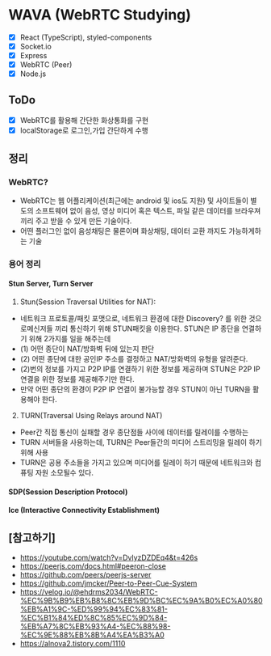 # WAVA (WebRTC Studying)

- [x] React (TypeScript), styled-components
- [x] Socket.io
- [x] Express
- [x] WebRTC (Peer)
- [x] Node.js

## ToDo

- [x] WebRTC를 활용해 간단한 화상통화를 구현
- [x] localStorage로 로그인,가입 간단하게 수행

## 정리

### WebRTC?

- WebRTC는 웹 어플리케이션(최근에는 android 및 ios도 지원) 및 사이트들이 별도의 소프트웨어 없이 음성, 영상 미디어 혹은 텍스트, 파일 같은 데이터를 브라우져끼리 주고 받을 수 있게 만든 기술이다.
- 어떤 플러그인 없이 음성채팅은 물론이며 화상채팅, 데이터 교환 까지도 가능하게하는 기술

### 용어 정리

#### Stun Server, Turn Server

1. Stun(Session Traversal Utilities for NAT):

- 네트워크 프로토콜/패킷 포맷으로, 네트워크 환경에 대한 Discovery? 를 위한 것으로메신저들 끼리 통신하기 위해 STUN패킷을 이용한다. STUN은 IP 종단을 연결하기 위해 2가지를 일을 해주는데<br/>
- (1) 어떤 종단이 NAT/방화벽 뒤에 있는지 판단<br/>
- (2) 어떤 종단에 대한 공인IP 주소를 결정하고 NAT/방화벽의 유형을 알려준다. <br/>
- (2)번의 정보를 가지고 P2P IP를 연결하기 위한 정보를 제공하며 STUN은 P2P IP연결을 위한 정보를 제공해주기만 한다.<br/>
- 만약 어떤 종단의 환경이 P2P IP 연결이 불가능할 경우 STUN이 아닌 TURN을 활용해야 한다.<br/>

2. TURN(Traversal Using Relays around NAT)

- Peer간 직접 통신이 실패할 경우 종단점들 사이에 데이터를 릴레이를 수행하는<br/>
- TURN 서버들을 사용하는데, TURN은 Peer들간의 미디어 스트리밍을 릴레이 하기 위해 사용<br/>
- TURN은 공용 주소들을 가지고 있으며 미디어를 릴레이 하기 때문에 네트워크와 컴퓨팅 자원 소모될수 있다.<br/>

#### SDP(Session Description Protocol)

#### Ice (Interactive Connectivity Establishment)

## [참고하기]

- https://youtube.com/watch?v=DvlyzDZDEq4&t=426s
- https://peerjs.com/docs.html#peeron-close
- https://github.com/peers/peerjs-server
- https://github.com/jmcker/Peer-to-Peer-Cue-System
- https://velog.io/@ehdrms2034/WebRTC-%EC%9B%B9%EB%B8%8C%EB%9D%BC%EC%9A%B0%EC%A0%80%EB%A1%9C-%ED%99%94%EC%83%81-%EC%B1%84%ED%8C%85%EC%9D%84-%EB%A7%8C%EB%93%A4-%EC%88%98-%EC%9E%88%EB%8B%A4%EA%B3%A0
- https://alnova2.tistory.com/1110

